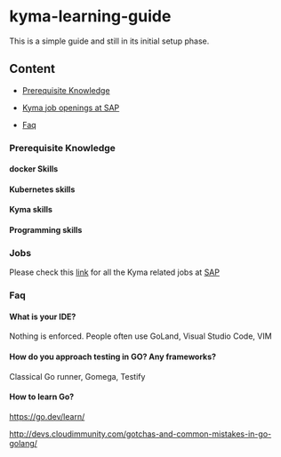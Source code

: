 # kyma-learning-guide
This is a simple guide and still in its initial setup phase.

## Content


- [Prerequisite Knowledge](#Prerequisite-Knowledge)
  
- [Kyma job openings at SAP](#Jobs)

- [Faq](#faq)
  
  
  

### Prerequisite Knowledge

#### docker Skills

#### Kubernetes skills 

#### Kyma skills

#### Programming skills

### Jobs

Please check this [link](https://jobs.sap.com/search/?createNewAlert=false&q=%23kymaopensource&optionsFacetsDD_department=&optionsFacetsDD_customfield3=&optionsFacetsDD_country=&locationsearch=) for all the Kyma related jobs at [SAP](https://www.sap.com/about/careers.html)

### Faq

#### What is your IDE?
 
 Nothing is enforced. People often use GoLand, Visual Studio Code, VIM 

#### How do you approach testing in GO? Any frameworks?
Classical Go runner, Gomega, Testify

#### How to learn Go?
https://go.dev/learn/

http://devs.cloudimmunity.com/gotchas-and-common-mistakes-in-go-golang/
